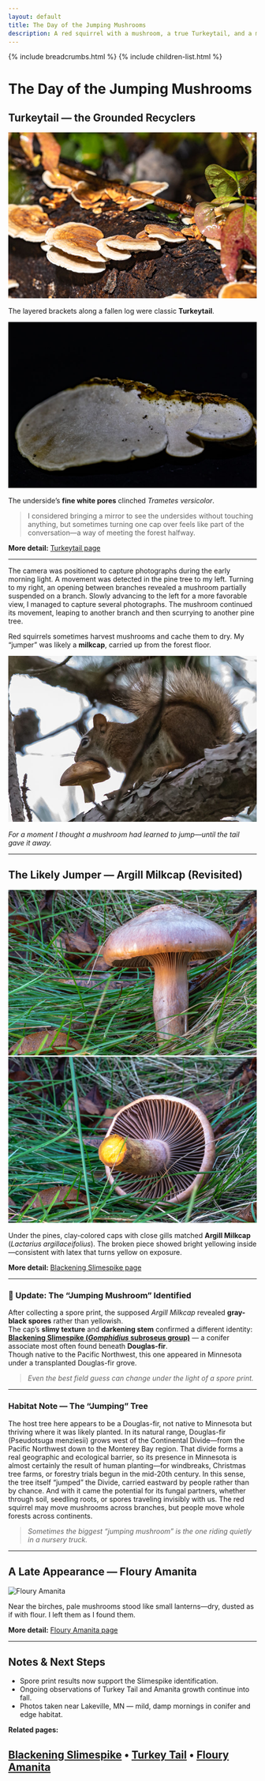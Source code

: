 ```yaml
---
layout: default
title: The Day of the Jumping Mushrooms
description: A red squirrel with a mushroom, a true Turkeytail, and a misidentified milkcap that became a Slimespike—one morning’s woodland story.
---
```


{% include breadcrumbs.html %}
{% include children-list.html %}

# The Day of the Jumping Mushrooms

## Turkeytail — the Grounded Recyclers

![Turkeytail brackets](/gallery/fungi/mushrooms/assets/turkeytail/E21A6273.jpg)

The layered brackets along a fallen log were classic **Turkeytail**.  

![Turkeytail pores](/gallery/fungi/mushrooms/assets/turkeytail/E21A6360.jpg)

The underside’s **fine white pores** clinched *Trametes versicolor*.

> I considered bringing a mirror to see the undersides without touching anything, but sometimes turning one cap over feels like part of the conversation—a way of meeting the forest halfway.

**More detail:** [Turkeytail page](/gallery/fungi/mushrooms/turkeytail/)

---

The camera was positioned to capture photographs during the early morning light. A movement was detected in the pine tree to my left. Turning to my right, an opening between branches revealed a mushroom partially suspended on a branch. Slowly advancing to the left for a more favorable view, I managed to capture several photographs. The mushroom continued its movement, leaping to another branch and then scurrying to another pine tree.

Red squirrels sometimes harvest mushrooms and cache them to dry. My “jumper” was likely a **milkcap**, carried up from the forest floor.

![Squirrel with mushroom](/gallery/animals/mammals/assets/red-squirrel/E21A6162-2.jpg)

*For a moment I thought a mushroom had learned to jump—until the tail gave it away.*

---

## The Likely Jumper — Argill Milkcap (Revisited)

![Milkcap gills](/gallery/fungi/mushrooms/assets/slimespike/E21A6391.jpg)
![Yellowing interior](/gallery/fungi/mushrooms/assets/slimespike/E21A6382.jpg)

Under the pines, clay-colored caps with close gills matched **Argill Milkcap**  
(*Lactarius argillaceifolius*). The broken piece showed bright yellowing inside—consistent with latex that turns yellow on exposure.

**More detail:** [Blackening Slimespike page](/gallery/fungi/mushrooms/blackening-slimespike/)

---

### 🌲 Update: The “Jumping Mushroom” Identified

After collecting a spore print, the supposed *Argill Milkcap* revealed **gray-black spores** rather than yellowish.  
The cap’s **slimy texture** and **darkening stem** confirmed a different identity:  
**[Blackening Slimespike (*Gomphidius* subroseus group)](/gallery/fungi/mushrooms/blackening-slimespike/)** — a conifer associate most often found beneath **Douglas-fir**.  
Though native to the Pacific Northwest, this one appeared in Minnesota under a transplanted Douglas-fir grove.

> *Even the best field guess can change under the light of a spore print.*

---

### Habitat Note — The “Jumping” Tree

The host tree here appears to be a Douglas-fir, not native to Minnesota but thriving where it was likely planted.
In its natural range, Douglas-fir (Pseudotsuga menziesii) grows west of the Continental Divide—from the Pacific Northwest down to the Monterey Bay region.
That divide forms a real geographic and ecological barrier, so its presence in Minnesota is almost certainly the result of human planting—for windbreaks, Christmas tree farms, or forestry trials begun in the mid-20th century.
In this sense, the tree itself “jumped” the Divide, carried eastward by people rather than by chance.
And with it came the potential for its fungal partners, whether through soil, seedling roots, or spores traveling invisibly with us.
The red squirrel may move mushrooms across branches, but people move whole forests across continents.

> *Sometimes the biggest “jumping mushroom” is the one riding quietly in a nursery truck.*

---

## A Late Appearance — Floury Amanita

![Floury Amanita](/gallery/fungi/mushrooms/assets/amanita/floury-amanita.jpg)

Near the birches, pale mushrooms stood like small lanterns—dry, dusted as if with flour. I left them as I found them.

**More detail:** [Floury Amanita page](/gallery/fungi/mushrooms/floury-amanita/)

---

## Notes & Next Steps

- Spore print results now support the Slimespike identification.  
- Ongoing observations of Turkey Tail and Amanita growth continue into fall.  
- Photos taken near Lakeville, MN — mild, damp mornings in conifer and edge habitat.

**Related pages:**

[Blackening Slimespike](/gallery/fungi/mushrooms/blackening-slimespike/) •
[Turkey Tail](/gallery/fungi/mushrooms/turkeytail/) •
[Floury Amanita](/gallery/fungi/mushrooms/floury-amanita/)
---
